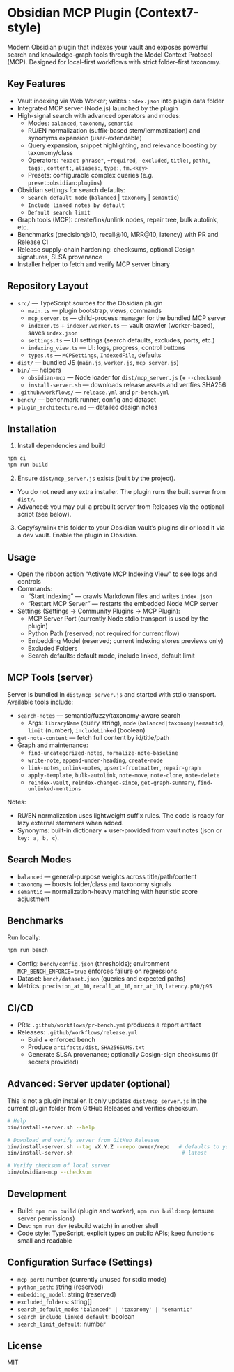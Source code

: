 # Obsidian MCP Plugin (Context7-style)

Modern Obsidian plugin that indexes your vault and exposes powerful search and knowledge-graph tools through the Model Context Protocol (MCP). Designed for local-first workflows with strict folder-first taxonomy.

## Key Features

- Vault indexing via Web Worker; writes `index.json` into plugin data folder
- Integrated MCP server (Node.js) launched by the plugin
- High-signal search with advanced operators and modes:
  - Modes: `balanced`, `taxonomy`, `semantic`
  - RU/EN normalization (suffix-based stem/lemmatization) and synonyms expansion (user-extendable)
  - Query expansion, snippet highlighting, and relevance boosting by taxonomy/class
  - Operators: `"exact phrase"`, `+required`, `-excluded`, `title:`, `path:`, `tags:`, `content:`, `aliases:`, `type:`, `fm.<key>`
  - Presets: configurable complex queries (e.g. `preset:obsidian:plugins`)
- Obsidian settings for search defaults:
  - `Search default mode` (`balanced` | `taxonomy` | `semantic`)
  - `Include linked notes by default`
  - `Default search limit`
- Graph tools (MCP): create/link/unlink nodes, repair tree, bulk autolink, etc.
- Benchmarks (precision@10, recall@10, MRR@10, latency) with PR and Release CI
- Release supply-chain hardening: checksums, optional Cosign signatures, SLSA provenance
- Installer helper to fetch and verify MCP server binary

## Repository Layout

- `src/` — TypeScript sources for the Obsidian plugin
  - `main.ts` — plugin bootstrap, views, commands
  - `mcp_server.ts` — child-process manager for the bundled MCP server
  - `indexer.ts` + `indexer.worker.ts` — vault crawler (worker-based), saves `index.json`
  - `settings.ts` — UI settings (search defaults, excludes, ports, etc.)
  - `indexing_view.ts` — UI: logs, progress, control buttons
  - `types.ts` — `MCPSettings`, `IndexedFile`, defaults
- `dist/` — bundled JS (`main.js`, `worker.js`, `mcp_server.js`)
- `bin/` — helpers
  - `obsidian-mcp` — Node loader for `dist/mcp_server.js` (+ `--checksum`)
  - `install-server.sh` — downloads release assets and verifies SHA256
- `.github/workflows/` — `release.yml` and `pr-bench.yml`
- `bench/` — benchmark runner, config and dataset
- `plugin_architecture.md` — detailed design notes

## Installation

1) Install dependencies and build

```bash
npm ci
npm run build
```

2) Ensure `dist/mcp_server.js` exists (built by the project).

- You do not need any extra installer. The plugin runs the built server from `dist/`.
- Advanced: you may pull a prebuilt server from Releases via the optional script (see below).


3) Copy/symlink this folder to your Obsidian vault’s plugins dir or load it via a dev vault. Enable the plugin in Obsidian.

## Usage

- Open the ribbon action “Activate MCP Indexing View” to see logs and controls
- Commands:
  - “Start Indexing” — crawls Markdown files and writes `index.json`
  - “Restart MCP Server” — restarts the embedded Node MCP server
- Settings (Settings → Community Plugins → MCP Plugin):
  - MCP Server Port (currently Node stdio transport is used by the plugin)
  - Python Path (reserved; not required for current flow)
  - Embedding Model (reserved; current indexing stores previews only)
  - Excluded Folders
  - Search defaults: default mode, include linked, default limit

## MCP Tools (server)

Server is bundled in `dist/mcp_server.js` and started with stdio transport. Available tools include:

- `search-notes` — semantic/fuzzy/taxonomy-aware search
  - Args: `libraryName` (query string), `mode` (`balanced|taxonomy|semantic`), `limit` (number), `includeLinked` (boolean)
- `get-note-content` — fetch full content by id/title/path
- Graph and maintenance:
  - `find-uncategorized-notes`, `normalize-note-baseline`
  - `write-note`, `append-under-heading`, `create-node`
  - `link-notes`, `unlink-notes`, `upsert-frontmatter`, `repair-graph`
  - `apply-template`, `bulk-autolink`, `note-move`, `note-clone`, `note-delete`
  - `reindex-vault`, `reindex-changed-since`, `get-graph-summary`, `find-unlinked-mentions`

Notes:
- RU/EN normalization uses lightweight suffix rules. The code is ready for lazy external stemmers when added.
- Synonyms: built-in dictionary + user-provided from vault notes (json or `key: a, b, c`).

## Search Modes

- `balanced` — general-purpose weights across title/path/content
- `taxonomy` — boosts folder/class and taxonomy signals
- `semantic` — normalization-heavy matching with heuristic score adjustment

## Benchmarks

Run locally:

```bash
npm run bench
```

- Config: `bench/config.json` (thresholds); environment `MCP_BENCH_ENFORCE=true` enforces failure on regressions
- Dataset: `bench/dataset.json` (queries and expected paths)
- Metrics: `precision_at_10`, `recall_at_10`, `mrr_at_10`, `latency.p50/p95`

## CI/CD

- PRs: `.github/workflows/pr-bench.yml` produces a report artifact
- Releases: `.github/workflows/release.yml`
  - Build + enforced bench
  - Produce `artifacts/dist`, `SHA256SUMS.txt`
  - Generate SLSA provenance; optionally Cosign-sign checksums (if secrets provided)

## Advanced: Server updater (optional)

This is not a plugin installer. It only updates `dist/mcp_server.js` in the current plugin folder from GitHub Releases and verifies checksum.

```bash
# Help
bin/install-server.sh --help

# Download and verify server from GitHub Releases
bin/install-server.sh --tag vX.Y.Z --repo owner/repo   # defaults to your repo if omitted
bin/install-server.sh                                   # latest

# Verify checksum of local server
bin/obsidian-mcp --checksum
```

## Development

- Build: `npm run build` (plugin and worker), `npm run build:mcp` (ensure server permissions)
- Dev: `npm run dev` (esbuild watch) in another shell
- Code style: TypeScript, explicit types on public APIs; keep functions small and readable

## Configuration Surface (Settings)

- `mcp_port`: number (currently unused for stdio mode)
- `python_path`: string (reserved)
- `embedding_model`: string (reserved)
- `excluded_folders`: string[]
- `search_default_mode`: `'balanced' | 'taxonomy' | 'semantic'`
- `search_include_linked_default`: boolean
- `search_limit_default`: number

## License

MIT
